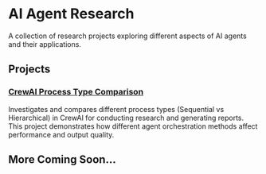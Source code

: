 # AI Agent Research

A collection of research projects exploring different aspects of AI agents and their applications.

## Projects

### [CrewAI Process Type Comparison](./crewai-process-type)
Investigates and compares different process types (Sequential vs Hierarchical) in CrewAI for conducting research and generating reports. This project demonstrates how different agent orchestration methods affect performance and output quality.

## More Coming Soon...